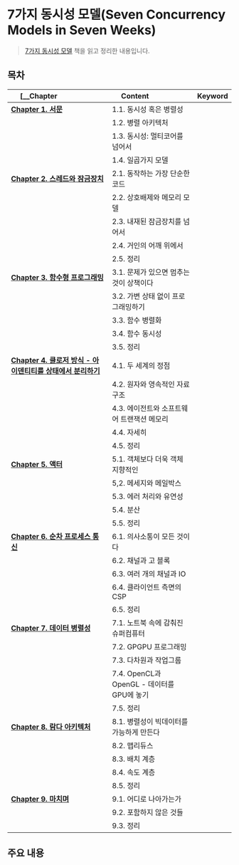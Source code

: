# 7가지 동시성 모델(Seven Concurrency Models in Seven Weeks)
> [7가지 동시성 모델](https://www.yes24.com/Product/Goods/29331038) 책을 읽고 정리한 내용입니다.

## 목차
| 　                                     [__Chapter | 　             Content              | Keyword |
|:-------------------------------------------------|:-----------------------------------|:-------:|
| [__Chapter 1. 서문__](1)                           | 1.1. 동시성 혹은 병렬성                    ||
|                                                  | 1.2. 병렬 아키텍처                       ||
|                                                  | 1.3. 동시성: 멀티코어를 넘어서                || 
|                                                  | 1.4. 일곱가지 모델                       ||
| [__Chapter 2. 스레드와 잠금장치__](2)                    | 2.1. 동작하는 가장 단순한 코드                ||
|                                                  | 2.2. 상호배제와 메모리 모델                  ||
|                                                  | 2.3. 내재된 잠금장치를 넘어서                 ||
|                                                  | 2.4. 거인의 어깨 위에서                    || 
|                                                  | 2.5. 정리                            ||
| [__Chapter 3. 함수형 프로그래밍__](3)                    | 3.1. 문제가 있으면 멈추는 것이 상책이다           ||
|                                                  | 3.2. 가변 상태 없이 프로그래밍하기              ||
|                                                  | 3.3. 함수 병렬화                        ||
|                                                  | 3.4. 함수 동시성                        ||
|                                                  | 3.5. 정리                            ||
| [__Chapter 4. 클로저 방식 - 아이덴티티를 상태에서 분리하기__](4)    | 4.1. 두 세계의 정점                      || 
|                                                  | 4.2. 원자와 영속적인 자료구조                 || 
|                                                  | 4.3. 에이전트와 소프트웨어 트랜잭션 메모리          || 
|                                                  | 4.4. 자세히                           || 
|                                                  | 4.5. 정리                            ||
| [__Chapter 5. 액터__](5)                           | 5.1. 객체보다 더욱 객체 지향적인               || 
|                                                  | 5,2. 메세지와 메일박스                     ||
|                                                  | 5.3. 에러 처리와 유연성                    ||
|                                                  | 5.4. 분산                            ||
|                                                  | 5.5. 정리                            ||
| [__Chapter 6. 순차 프로세스 통신__](6)                   | 6.1. 의사소통이 모든 것이다                  || 
|                                                  | 6.2. 채널과 고 블록                      ||
|                                                  | 6.3. 여러 개의 채널과 IO                  ||
|                                                  | 6.4. 클라이언트 측면의 CSP                 ||
|                                                  | 6.5. 정리                            ||
| [__Chapter 7. 데이터 병렬성__](7)                      | 7.1. 노트북 속에 감춰진 슈퍼컴퓨터              || 
|                                                  | 7.2. GPGPU 프로그래밍                   ||
|                                                  | 7.3. 다차원과 작업그룹                     ||
|                                                  | 7.4. OpenCL과 OpenGL - 데이터를 GPU에 놓기 ||
|                                                  | 7.5. 정리                            ||
| [__Chapter 8. 람다 아키텍처__](8)                      | 8.1. 병렬성이 빅데이터를 가능하게 만든다           || 
|                                                  | 8.2. 맵리듀스                          ||
|                                                  | 8.3. 배치 계층                         ||
|                                                  | 8.4. 속도 계층                         ||
|                                                  | 8.5. 정리                            ||
| [__Chapter 9. 마치며__](9)                          | 9.1. 어디로 나아가는가                     || 
|                                                  | 9.2. 포함하지 않은 것들                    ||
|                                                  | 9.3. 정리                            ||

## 주요 내용